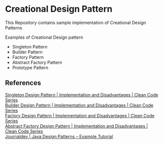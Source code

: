 # Creational Design Pattern

This Repository contains sample implementation of Creational Design Patterns  

Examples of Creational Design pattern
 - Singleton Pattern 
 - Builder Pattern
 - Factory Pattern 
 - Abstract Factory Pattern  
 - Prototype Pattern
 

## References
[Singleton Design Pattern | Implementation and Disadvantages | Clean Code Series](https://www.youtube.com/watch?v=bPIRGre9JHY)  
[Builder Design Pattern | Implementation and Disadvantages | Clean Code Series](https://www.youtube.com/watch?v=YmEVYvELt28)     
[Factory Design Pattern | Implementation and Disadvantages | Clean Code Series](https://www.youtube.com/watch?v=a46oBUV8mZ4)  
[Abstract Factory Design Pattern | Implementation and Disadvantages | Clean Code Series](https://www.youtube.com/watch?v=hWVfRwgfdGg)  
[Journaldev | Java Design Patterns – Example Tutorial](https://www.journaldev.com/1827/java-design-patterns-example-tutorial)  
